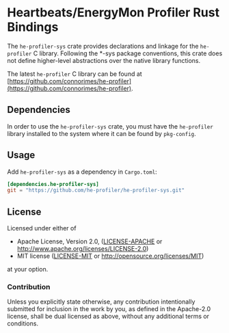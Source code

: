 # Heartbeats/EnergyMon Profiler Rust Bindings

The `he-profiler-sys` crate provides declarations and linkage for the
`he-profiler` C library.
Following the *-sys package conventions, this crate does not define
higher-level abstractions over the native library functions.

The latest `he-profiler` C library can be found at
[https://github.com/connorimes/he-profiler](https://github.com/connorimes/he-profiler).

## Dependencies

In order to use the `he-profiler-sys` crate, you must have the
`he-profiler` library installed to the system where it can be found
by `pkg-config`.

## Usage
Add `he-profiler-sys` as a dependency in `Cargo.toml`:

```toml
[dependencies.he-profiler-sys]
git = "https://github.com/he-profiler/he-profiler-sys.git"
```

## License

Licensed under either of

 * Apache License, Version 2.0, ([LICENSE-APACHE](LICENSE-APACHE) or http://www.apache.org/licenses/LICENSE-2.0)
 * MIT license ([LICENSE-MIT](LICENSE-MIT) or http://opensource.org/licenses/MIT)

at your option.

### Contribution

Unless you explicitly state otherwise, any contribution intentionally
submitted for inclusion in the work by you, as defined in the Apache-2.0
license, shall be dual licensed as above, without any additional terms or
conditions.
